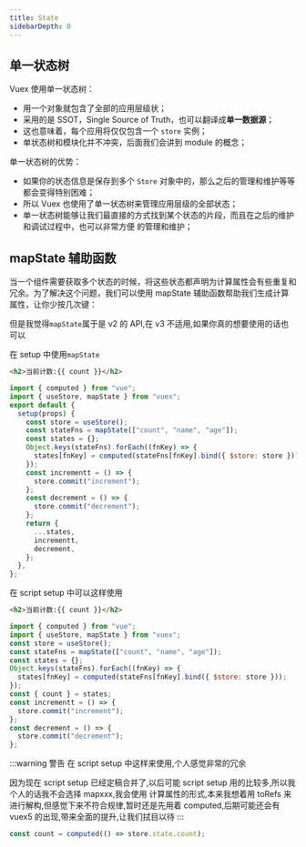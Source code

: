 ```yaml
---
title: State
sidebarDepth: 0
---
```


## 单一状态树

Vuex 使用单一状态树：

- 用一个对象就包含了全部的应用层级状；
- 采用的是 SSOT，Single Source of Truth，也可以翻译成**单一数据源**；
- 这也意味着，每个应用将仅仅包含一个 `store` 实例；
- 单状态树和模块化并不冲突，后面我们会讲到 module 的概念；

单一状态树的优势：

- 如果你的状态信息是保存到多个 `Store` 对象中的，那么之后的管理和维护等等都会变得特别困难；
- 所以 Vuex 也使用了单一状态树来管理应用层级的全部状态；
- 单一状态树能够让我们最直接的方式找到某个状态的片段，而且在之后的维护和调试过程中，也可以非常方便
  的管理和维护；

## mapState 辅助函数

当一个组件需要获取多个状态的时候，将这些状态都声明为计算属性会有些重复和冗余。为了解决这个问题，我们可以使用 mapState 辅助函数帮助我们生成计算属性，让你少按几次键：

但是我觉得`mapState`属于是 v2 的 API,在 v3 不适用,如果你真的想要使用的话也可以

在 setup 中使用`mapState`

```html
<h2>当前计数:{{ count }}</h2>
```

```js
import { computed } from "vue";
import { useStore, mapState } from "vuex";
export default {
  setup(props) {
    const store = useStore();
    const stateFns = mapState(["count", "name", "age"]);
    const states = {};
    Object.keys(stateFns).forEach((fnKey) => {
      states[fnKey] = computed(stateFns[fnKey].bind({ $store: store }));
    });
    const incrementt = () => {
      store.commit("increment");
    };
    const decrement = () => {
      store.commit("decrement");
    };
    return {
      ...states,
      incrementt,
      decrement,
    };
  },
};
```

在 script setup 中可以这样使用

```html
<h2>当前计数:{{ count }}</h2>
```

```js
import { computed } from "vue";
import { useStore, mapState } from "vuex";
const store = useStore();
const stateFns = mapState(["count", "name", "age"]);
const states = {};
Object.keys(stateFns).forEach((fnKey) => {
  states[fnKey] = computed(stateFns[fnKey].bind({ $store: store }));
});
const { count } = states;
const incrementt = () => {
  store.commit("increment");
};
const decrement = () => {
  store.commit("decrement");
};
```

:::warning 警告
在 script setup 中这样来使用,个人感觉非常的冗余

因为现在 script setup 已经定稿合并了,以后可能 script setup 用的比较多,所以我个人的话我不会选择 mapxxx,我会使用 计算属性的形式,本来我想着用 toRefs 来进行解构,但感觉下来不符合规律,暂时还是先用着 computed,后期可能还会有 vuex5 的出现,带来全面的提升,让我们拭目以待
:::

```js
const count = computed(() => store.state.count);
```
